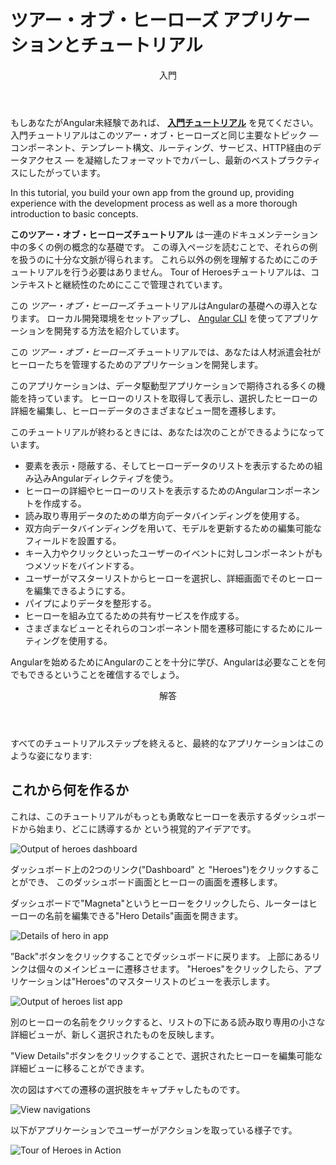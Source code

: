 <h1 class="no-toc">ツアー・オブ・ヒーローズ アプリケーションとチュートリアル</h1>

<div class="callout is-helpful">
<header>入門</header>


もしあなたがAngular未経験であれば、 [**入門チュートリアル**](start) を見てください。
入門チュートリアルはこのツアー・オブ・ヒーローズと同じ主要なトピック &mdash; コンポーネント、テンプレート構文、ルーティング、サービス、HTTP経由のデータアクセス &mdash; を凝縮したフォーマットでカバーし、最新のベストプラクティスにしたがっています。

In this tutorial, you build your own app from the ground up, providing experience with the development process as well as a more thorough introduction to basic concepts.

**このツアー・オブ・ヒーローズチュートリアル** は一連のドキュメンテーション中の多くの例の概念的な基礎です。
この導入ページを読むことで、それらの例を扱うのに十分な文脈が得られます。
これら以外の例を理解するためにこのチュートリアルを行う必要はありません。 Tour of Heroesチュートリアルは、コンテキストと継続性のためにここで管理されています。

</div> 

この _ツアー・オブ・ヒーローズ_ チュートリアルはAngularの基礎への導入となります。
ローカル開発環境をセットアップし、 [Angular CLI](cli "CLI command reference") を使ってアプリケーションを開発する方法を紹介しています。

この _ツアー・オブ・ヒーローズ_ チュートリアルでは、あなたは人材派遣会社がヒーローたちを管理するためのアプリケーションを開発します。

このアプリケーションは、データ駆動型アプリケーションで期待される多くの機能を持っています。
ヒーローのリストを取得して表示し、選択したヒーローの詳細を編集し、ヒーローデータのさまざまなビュー間を遷移します。

このチュートリアルが終わるときには、あなたは次のことができるようになっています。

* 要素を表示・隠蔽する、そしてヒーローデータのリストを表示するための組み込みAngularディレクティブを使う。
* ヒーローの詳細やヒーローのリストを表示するためのAngularコンポーネントを作成する。
* 読み取り専用データのための単方向データバインディングを使用する。
* 双方向データバインディングを用いて、モデルを更新するための編集可能なフィールドを設置する。
* キー入力やクリックといったユーザーのイベントに対しコンポーネントがもつメソッドをバインドする。
* ユーザーがマスターリストからヒーローを選択し、詳細画面でそのヒーローを編集できるようにする。
* パイプによりデータを整形する。
* ヒーローを組み立てるための共有サービスを作成する。
* さまざまなビューとそれらのコンポーネント間を遷移可能にするためにルーティングを使用する。

Angularを始めるためにAngularのことを十分に学び、Angularは必要なことを何でもできるということを確信するでしょう。

<div class="callout is-helpful">
<header>解答</header>

すべてのチュートリアルステップを終えると、最終的なアプリケーションはこのような姿になります: <live-example name="toh-pt6"></live-example>

</div>


## これから何を作るか

これは、このチュートリアルがもっとも勇敢なヒーローを表示するダッシュボードから始まり、どこに誘導するか
という視覚的アイデアです。

<div class="lightbox">
  <img src='generated/images/guide/toh/heroes-dashboard-1.png' alt="Output of heroes dashboard">
</div>

ダッシュボード上の2つのリンク("Dashboard" と "Heroes")をクリックすることができ、
このダッシュボード画面とヒーローの画面を遷移します。

ダッシュボードで"Magneta"というヒーローをクリックしたら、ルーターはヒーローの名前を編集できる"Hero Details"画面を開きます。

<div class="lightbox">
  <img src='generated/images/guide/toh/hero-details-1.png' alt="Details of hero in app">
</div>

”Back"ボタンをクリックすることでダッシュボードに戻ります。
上部にあるリンクは個々のメインビューに遷移させます。
"Heroes"をクリックしたら、アプリケーションは"Heroes"のマスターリストのビューを表示します。

<div class="lightbox">
  <img src='generated/images/guide/toh/heroes-list-2.png' alt="Output of heroes list app">
</div>

別のヒーローの名前をクリックすると、リストの下にある読み取り専用の小さな詳細ビューが、新しく選択されたものを反映します。

"View Details"ボタンをクリックすることで、選択されたヒーローを編集可能な詳細ビューに移ることができます。

次の図はすべての遷移の選択肢をキャプチャしたものです。

<div class="lightbox">
  <img src='generated/images/guide/toh/nav-diagram.png' alt="View navigations">
</div>

以下がアプリケーションでユーザーがアクションを取っている様子です。

<div class="lightbox">
  <img src='generated/images/guide/toh/toh-anim.gif' alt="Tour of Heroes in Action">
</div>
